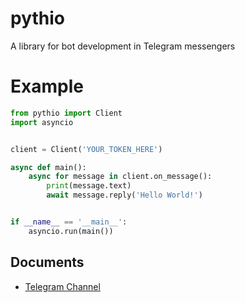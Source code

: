 # pythio
A library for bot development in Telegram messengers

# Example
```python
from pythio import Client
import asyncio


client = Client('YOUR_TOKEN_HERE')

async def main():
    async for message in client.on_message():
        print(message.text)
        await message.reply('Hello World!')


if __name__ == '__main__':
    asyncio.run(main())

```

## Documents
- [Telegram Channel](https://t.me/annonmouse)
